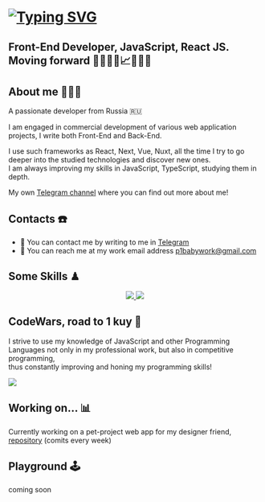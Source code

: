 [![Typing SVG](https://readme-typing-svg.demolab.com?font=Inter&weight=800&size=31&duration=2300&pause=500&color=91FF89&random=false&width=550&lines=Hi+there+!+%F0%9F%91%8B%F0%9F%8F%BB;Welcome+to+my+GitHub+profile.;My+name+is+Pavel%2C+Front-End+Dev+%F0%9F%91%A8%F0%9F%8F%BC%E2%80%8D%F0%9F%92%BB)](https://git.io/typing-svg)
========================

Front-End Developer, JavaScript, React JS. Moving forward 👨🏼‍💻🎯📈🏋🏼💸
---------------------------------------------------------------------------------------

## About me 🙆🏼‍♂️
A passionate developer from Russia 🇷🇺

I am engaged in commercial development of various web application projects, I write both Front-End and Back-End.<br>

I use such frameworks as React, Next, Vue, Nuxt, all the time I try to go deeper into the studied technologies and discover new ones.<br>
I am always improving my skills in JavaScript, TypeScript, studying them in depth.<br>

My own [Telegram channel](https://t.me/p1WebDev) where you can find out more about me!

## Contacts ☎️
*  📲 You can contact me by writing to me in [Telegram](https://t.me/p11baby)
*  📩 You can reach me at my work email address [p1babywork@gmail.com](mailto:p1babywork@gmail.com)

## Some Skills ♟
<p align="center">
  <a href="https://skillicons.dev">
    <img src="https://skillicons.dev/icons?i=js,ts,react,vite,vue,nextjs,nuxtjs,postgres,nginx,bootstrap,sass,tailwind,github" />
    <img src="https://skillicons.dev/icons?i=git,postman,docker,notion,vscode,webstorm,figma" />
  </a>
</p>

## CodeWars, road to 1 kuy 🏅
I strive to use my knowledge of JavaScript and other Programming Languages not only in my professional work, but also in competitive programming,<br> thus constantly improving and honing my programming skills!
<p>
   <img src="https://www.codewars.com/users/Pavel%20O/badges/large" />
</p>

## Working on... 📊
Currently working on a pet-project web app for my designer friend, [repository](https://github.com/p1baby/StarflowDesign-Web-App) (comits every week)

## Playground 🕹
<section aling='center'>
  coming soon
</section>
